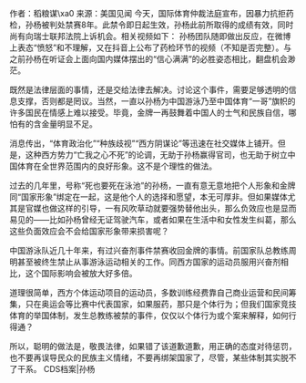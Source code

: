 作者：稻粮谋\xa0 来源：美国见闻 今天，国际体育仲裁法庭宣布，因暴力抗拒药检，孙杨被判处禁赛8年。此禁令即日起生效，孙杨此前所取得的成绩有效，同时尚有向瑞士联邦法院上诉机会。相关视频如下： 孙杨团队随即做出反应，在微博上表态“愤怒”和不理解，又在抖音上公布了药检环节的视频（不知是否完整）。与之前孙杨在听证会上面向国内媒体摆出的“信心满满”的必胜姿态相比，翻盘机会渺茫。

既然是法律层面的事情，还是交给法律去解决。讨论这个事件，需要足够透明的信息支撑，否则都是罔议。当然，一直以孙杨为中国游泳乃至中国体育“一哥”旗帜的许多国民在情感上难以接受。毕竟，金牌一再鼓舞着中国人的士气和民族自信，哪怕有的含金量明显不足。

消息传出，“体育政治化”“种族歧视”“西方阴谋论”等迅速在社交媒体上铺开。但是，这种西方势力“亡我之心不死”的论调，无助于孙杨赢得官司，也无助于树立中国体育在全世界范围内的良好形象。这不是个理性的做法。

过去的几年里，号称“死也要死在泳池”的孙杨，一直有意无意地把个人形象和金牌同“国家形象”绑定在一起，这是他个人的选择和愿望，本无可厚非。但如果媒体尤其是官媒也做这样的引导，一有风吹草动就要强势替他出头，那么负效应也是显而易见的——比如孙杨曾经无证驾驶汽车，或者如果在生活中和女性发生纠葛，那么这些负面效应会不会给国家形象带来损害呢？

中国游泳队近几十年来，有过兴奋剂事件禁赛收回金牌的事情。前国家队总教练周明甚至被终生禁止从事游泳运动相关的工作。同西方国家的运动员服用兴奋剂相比，这个国际影响会被放大好多倍。

道理很简单，西方个体运动项目的运动员，多数训练经费靠自己商业运营和民间筹集，只在奥运会等比赛中代表国家，如果服药，那只是个体行为；但我们国家竞技体育的举国体制，发生总教练被禁的事件，仅仅以个体行为或个案来解释，如何行得通？

所以，聪明的做法是，敬畏法律，如果错了该道歉道歉，用正确的态度对待惩罚，也不要再误导民众的民族主义情绪，不要再绑架国家了，尽管，某些体制其实脱不了干系。  CDS档案|孙杨 

